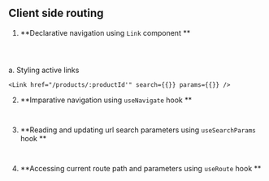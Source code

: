 
## Client side routing

1. **Declarative navigation using `Link` component **

```tsx



```

a. Styling active links
```tsx
<Link href="/products/:productId'" search={{}} params={{}} />

```



2. **Imparative navigation using `useNavigate` hook **
```tsx


```

3. **Reading and updating url search parameters using `useSearchParams` hook **
```tsx


```

4. **Accessing current route path and parameters using `useRoute` hook ** 
```tsx


```
